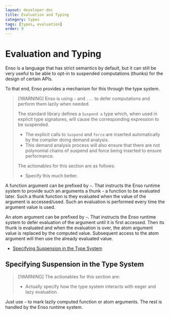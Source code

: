 ```yaml
---
layout: developer-doc
title: Evaluation and Typing
category: types
tags: [types, evaluation]
order: 9
---
```


# Evaluation and Typing

Enso is a language that has strict semantics by default, but it can still be
very useful to be able to opt-in to suspended computations (thunks) for the
design of certain APIs.

To that end, Enso provides a mechanism for this through the type system.

> [!WARNING] Enso is using `~` and `...` to defer computations and perform them
> lazily when needed.
>
> The standard library defines a `Suspend a` type which, when used in explicit
> type signatures, will cause the corresponding expression to be suspended.
>
> - The explicit calls to `Suspend` and `force` are inserted automatically by
>   the compiler doing demand analysis.
> - This demand analysis process will also ensure that there are not polynomial
>   chains of suspend and force being inserted to ensure performance.
>
> The actionables for this section are as follows:
>
> - Specify this much better.

A function argument can be prefixed by `~`. That instructs the Enso runtime
system to provide such an arguments a thunk - a function to be evaluated later.
Such a thunk function is they evaluated when the value of the argument is
accessed/used. Such an evaluation is performed every time the argument value is
used.

An atom argument can be prefixed by `~`. That instructs the Enso runtime system
to defer evaluation of the argument until it is first accessed. Then its thunk
is evaluated and when the evaluation is over, the atom argument value is
replaced by the computed value. Subsequent access to the atom argument will then
use the already evaluated value.

<!-- MarkdownTOC levels="2,3" autolink="true" -->

- [Specifying Suspension in the Type System](#specifying-suspension-in-the-type-system)

<!-- /MarkdownTOC -->

## Specifying Suspension in the Type System

> [!WARNING] The actionables for this section are:
>
> - Actually specify how the type system interacts with eager and lazy
>   evaluation.

Just use `~` to mark lazily computed function or atom arguments. The rest is
handled by the Enso runtime system.
